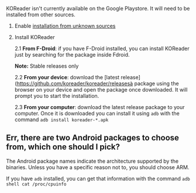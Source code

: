 KOReader isn't currently available on the Google Playstore. It will need to be installed from other sources.

1. Enable [installation from unknown sources](https://www.androidcentral.com/unknown-sources)

2. Install KOReader

    2.1 **From F-Droid**: if you have F-Droid installed, you can install KOReader just by searching for the package inside Fdroid.

    **Note:** Stable releases only

    2.2 **From your device**: download the [latest release](https://github.com/koreader/koreader/releasesà package using the browser on your device and open the package once downloaded. It will prompt you to start the installation.

    2.3 **From your computer**: download the latest release package to your computer. Once it is downloaded you can install it using `adb` with the command `adb install koreader-*.apk`


## Err, there are two Android packages to choose from, which one should I pick?

The Android package names indicate the architecture supported by the binaries. Unless you have a specific reason not to, you should choose ARM.

If you have `adb` installed, you can get that information with the command `adb shell cat /proc/cpuinfo`
